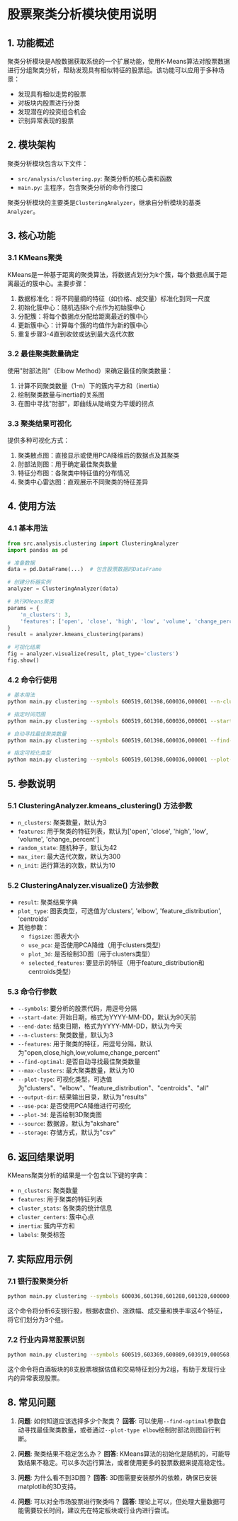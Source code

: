 # 股票聚类分析模块使用说明

## 1. 功能概述

聚类分析模块是A股数据获取系统的一个扩展功能，使用K-Means算法对股票数据进行分组聚类分析，帮助发现具有相似特征的股票组。该功能可以应用于多种场景：

- 发现具有相似走势的股票
- 对板块内股票进行分类
- 发现潜在的投资组合机会
- 识别异常表现的股票

## 2. 模块架构

聚类分析模块包含以下文件：

- `src/analysis/clustering.py`: 聚类分析的核心类和函数
- `main.py`: 主程序，包含聚类分析的命令行接口

聚类分析模块的主要类是`ClusteringAnalyzer`，继承自分析模块的基类`Analyzer`。

## 3. 核心功能

### 3.1 KMeans聚类

KMeans是一种基于距离的聚类算法，将数据点划分为k个簇，每个数据点属于距离最近的簇中心。主要步骤：

1. 数据标准化：将不同量纲的特征（如价格、成交量）标准化到同一尺度
2. 初始化簇中心：随机选择k个点作为初始簇中心
3. 分配簇：将每个数据点分配给距离最近的簇中心
4. 更新簇中心：计算每个簇的均值作为新的簇中心
5. 重复步骤3-4直到收敛或达到最大迭代次数

### 3.2 最佳聚类数量确定

使用"肘部法则"（Elbow Method）来确定最佳的聚类数量：

1. 计算不同聚类数量（1-n）下的簇内平方和（inertia）
2. 绘制聚类数量与inertia的关系图
3. 在图中寻找"肘部"，即曲线从陡峭变为平缓的拐点

### 3.3 聚类结果可视化

提供多种可视化方式：

1. 聚类散点图：直接显示或使用PCA降维后的数据点及其聚类
2. 肘部法则图：用于确定最佳聚类数量
3. 特征分布图：各聚类中特征值的分布情况
4. 聚类中心雷达图：直观展示不同聚类的特征差异

## 4. 使用方法

### 4.1 基本用法

```python
from src.analysis.clustering import ClusteringAnalyzer
import pandas as pd

# 准备数据
data = pd.DataFrame(...)  # 包含股票数据的DataFrame

# 创建分析器实例
analyzer = ClusteringAnalyzer(data)

# 执行KMeans聚类
params = {
    'n_clusters': 3,
    'features': ['open', 'close', 'high', 'low', 'volume', 'change_percent']
}
result = analyzer.kmeans_clustering(params)

# 可视化结果
fig = analyzer.visualize(result, plot_type='clusters')
fig.show()
```

### 4.2 命令行使用

```bash
# 基本用法
python main.py clustering --symbols 600519,601398,600036,000001 --n-clusters 3

# 指定时间范围
python main.py clustering --symbols 600519,601398,600036,000001 --start-date 2023-01-01 --end-date 2023-12-31

# 自动寻找最佳聚类数量
python main.py clustering --symbols 600519,601398,600036,000001 --find-optimal --max-clusters 8

# 指定可视化类型
python main.py clustering --symbols 600519,601398,600036,000001 --plot-type clusters
```

## 5. 参数说明

### 5.1 ClusteringAnalyzer.kmeans_clustering() 方法参数

- `n_clusters`: 聚类数量，默认为3
- `features`: 用于聚类的特征列表，默认为['open', 'close', 'high', 'low', 'volume', 'change_percent']
- `random_state`: 随机种子，默认为42
- `max_iter`: 最大迭代次数，默认为300
- `n_init`: 运行算法的次数，默认为10

### 5.2 ClusteringAnalyzer.visualize() 方法参数

- `result`: 聚类结果字典
- `plot_type`: 图表类型，可选值为'clusters', 'elbow', 'feature_distribution', 'centroids'
- 其他参数：
  - `figsize`: 图表大小
  - `use_pca`: 是否使用PCA降维（用于clusters类型）
  - `plot_3d`: 是否绘制3D图（用于clusters类型）
  - `selected_features`: 要显示的特征（用于feature_distribution和centroids类型）

### 5.3 命令行参数

- `--symbols`: 要分析的股票代码，用逗号分隔
- `--start-date`: 开始日期，格式为YYYY-MM-DD，默认为90天前
- `--end-date`: 结束日期，格式为YYYY-MM-DD，默认为今天
- `--n-clusters`: 聚类数量，默认为3
- `--features`: 用于聚类的特征，用逗号分隔，默认为"open,close,high,low,volume,change_percent"
- `--find-optimal`: 是否自动寻找最佳聚类数量
- `--max-clusters`: 最大聚类数量，默认为10
- `--plot-type`: 可视化类型，可选值为"clusters"、"elbow"、"feature_distribution"、"centroids"、"all"
- `--output-dir`: 结果输出目录，默认为"results"
- `--use-pca`: 是否使用PCA降维进行可视化
- `--plot-3d`: 是否绘制3D聚类图
- `--source`: 数据源，默认为"akshare"
- `--storage`: 存储方式，默认为"csv"

## 6. 返回结果说明

KMeans聚类分析的结果是一个包含以下键的字典：

- `n_clusters`: 聚类数量
- `features`: 用于聚类的特征列表
- `cluster_stats`: 各聚类的统计信息
- `cluster_centers`: 簇中心点
- `inertia`: 簇内平方和
- `labels`: 聚类标签

## 7. 实际应用示例

### 7.1 银行股聚类分析

```bash
python main.py clustering --symbols 600036,601398,601288,601328,600000,601166 --n-clusters 3 --features close,change_percent,volume,turnover_rate
```

这个命令将分析6支银行股，根据收盘价、涨跌幅、成交量和换手率这4个特征，将它们划分为3个组。

### 7.2 行业内异常股票识别

```bash
python main.py clustering --symbols 600519,603369,600809,603919,000568,000596,000799,000858 --n-clusters 2 --features pe_ttm,pb,change_percent,volume
```

这个命令将白酒板块的8支股票根据估值和交易特征划分为2组，有助于发现行业内的异常表现股票。

## 8. 常见问题

1. **问题**: 如何知道应该选择多少个聚类？
   **回答**: 可以使用`--find-optimal`参数自动寻找最佳聚类数量，或者通过`--plot-type elbow`绘制肘部法则图自行判断。

2. **问题**: 聚类结果不稳定怎么办？
   **回答**: KMeans算法的初始化是随机的，可能导致结果不稳定。可以多次运行算法，或者使用更多的股票数据来提高稳定性。

3. **问题**: 为什么看不到3D图？
   **回答**: 3D图需要安装额外的依赖，确保已安装matplotlib的3D支持。

4. **问题**: 可以对全市场股票进行聚类吗？
   **回答**: 理论上可以，但处理大量数据可能需要较长时间，建议先在特定板块或行业内进行尝试。 